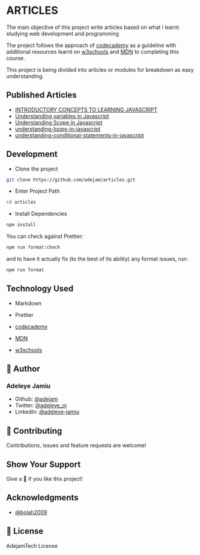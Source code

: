 # ARTICLES

The main objective of this project write articles based on what i learnt studying web development and programming

The project follows the approach of [codecademy](https://www.codecademy.com/) as a guideline with additional resources learnt on [w3schools](https://www.w3schools.com/) and [MDN](https://developer.mozilla.org/) to completing this course.

This project is being divided into articles or modules for breakdown as easy understanding.


## Published Articles

- [INTRODUCTORY CONCEPTS TO LEARNING JAVASCRIPT](https://dev.to/adejam/javascript-basic-concepts-4c40)
- [Understanding variables in Javascript](https://dev.to/adejam/understanding-variables-in-javascript-515j)
- [Understanding Scope in Javascript](https://dev.to/adejam/understanding-scope-in-javascript-4b18)
- [understanding-loops-in-javascript](https://dev.to/adejam/understanding-loops-in-javascript-44od)
- [understanding-conditional-statements-in-javascript](https://dev.to/adejam/understanding-conditional-statements-in-javascript-3f4p)

## Development

- Clone the project

```bash
git clone https://github.com/adejam/articles.git
```

- Enter Project Path

```bash
cd articles
```

- Install Dependencies

```bash
npm install
```

You can check against Prettier:

```bash
npm run format:check
```

and to have it actually fix (to the best of its ability) any format issues, run:

```bash
npm run format
```

## Technology Used

- Markdown

- Prettier

- [codecademy](https://www.codecademy.com/)

- [MDN](https://developer.mozilla.org/)

- [w3schools](https://www.w3schools.com/)

## :bust_in_silhouette: Author

### Adeleye Jamiu

- Github: [@adejam](http://github.com/adejam)
- Twitter: [@adeleye_oj](https://twitter.com/Adeleye_oj)
- LinkedIn: [@adeleye-jamiu](https://linkedin.com/in/adeleye-jamiu-6747061a3)

## :handshake: Contributing

Contributions, issues and feature requests are welcome!

## Show Your Support

Give a :star2: if you like this project!

## Acknowledgments

- [@bolah2009](http://github.com/bolah2009)

## :memo: License

AdejamTech License
